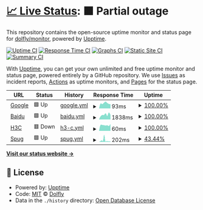 # [📈 Live Status](https://monitor.cofire.cn): <!--live status--> **🟧 Partial outage**

This repository contains the open-source uptime monitor and status page for [dolfly/monitor](https://mointor.diele.me), powered by [Upptime](https://github.com/upptime/upptime).

[![Uptime CI](https://github.com/dolfly/monitor/workflows/Uptime%20CI/badge.svg)](https://github.com/dolfly/monitor/actions?query=workflow%3A%22Uptime+CI%22)
[![Response Time CI](https://github.com/dolfly/monitor/workflows/Response%20Time%20CI/badge.svg)](https://github.com/dolfly/monitor/actions?query=workflow%3A%22Response+Time+CI%22)
[![Graphs CI](https://github.com/dolfly/monitor/workflows/Graphs%20CI/badge.svg)](https://github.com/dolfly/monitor/actions?query=workflow%3A%22Graphs+CI%22)
[![Static Site CI](https://github.com/dolfly/monitor/workflows/Static%20Site%20CI/badge.svg)](https://github.com/dolfly/monitor/actions?query=workflow%3A%22Static+Site+CI%22)
[![Summary CI](https://github.com/dolfly/monitor/workflows/Summary%20CI/badge.svg)](https://github.com/dolfly/monitor/actions?query=workflow%3A%22Summary+CI%22)

With [Upptime](https://upptime.js.org), you can get your own unlimited and free uptime monitor and status page, powered entirely by a GitHub repository. We use [Issues](https://github.com/dolfly/monitor/issues) as incident reports, [Actions](https://github.com/dolfly/monitor/actions) as uptime monitors, and [Pages](https://monitor.cofire.cn) for the status page.

<!--start: status pages-->
<!-- This summary is generated by Upptime (https://github.com/upptime/upptime) -->
<!-- Do not edit this manually, your changes will be overwritten -->
<!-- prettier-ignore -->
| URL | Status | History | Response Time | Uptime |
| --- | ------ | ------- | ------------- | ------ |
| <img alt="" src="https://icons.duckduckgo.com/ip3/www.google.com.ico" height="13"> [Google](https://www.google.com) | 🟩 Up | [google.yml](https://github.com/dolfly/monitor/commits/HEAD/history/google.yml) | <details><summary><img alt="Response time graph" src="./graphs/google/response-time-week.png" height="20"> 93ms</summary><br><a href="https://monitor.diele.me/history/google"><img alt="Response time 85" src="https://img.shields.io/endpoint?url=https%3A%2F%2Fraw.githubusercontent.com%2Fdolfly%2Fmonitor%2FHEAD%2Fapi%2Fgoogle%2Fresponse-time.json"></a><br><a href="https://monitor.diele.me/history/google"><img alt="24-hour response time 78" src="https://img.shields.io/endpoint?url=https%3A%2F%2Fraw.githubusercontent.com%2Fdolfly%2Fmonitor%2FHEAD%2Fapi%2Fgoogle%2Fresponse-time-day.json"></a><br><a href="https://monitor.diele.me/history/google"><img alt="7-day response time 93" src="https://img.shields.io/endpoint?url=https%3A%2F%2Fraw.githubusercontent.com%2Fdolfly%2Fmonitor%2FHEAD%2Fapi%2Fgoogle%2Fresponse-time-week.json"></a><br><a href="https://monitor.diele.me/history/google"><img alt="30-day response time 85" src="https://img.shields.io/endpoint?url=https%3A%2F%2Fraw.githubusercontent.com%2Fdolfly%2Fmonitor%2FHEAD%2Fapi%2Fgoogle%2Fresponse-time-month.json"></a><br><a href="https://monitor.diele.me/history/google"><img alt="1-year response time 85" src="https://img.shields.io/endpoint?url=https%3A%2F%2Fraw.githubusercontent.com%2Fdolfly%2Fmonitor%2FHEAD%2Fapi%2Fgoogle%2Fresponse-time-year.json"></a></details> | <details><summary><a href="https://monitor.diele.me/history/google">100.00%</a></summary><a href="https://monitor.diele.me/history/google"><img alt="All-time uptime 100.00%" src="https://img.shields.io/endpoint?url=https%3A%2F%2Fraw.githubusercontent.com%2Fdolfly%2Fmonitor%2FHEAD%2Fapi%2Fgoogle%2Fuptime.json"></a><br><a href="https://monitor.diele.me/history/google"><img alt="24-hour uptime 100.00%" src="https://img.shields.io/endpoint?url=https%3A%2F%2Fraw.githubusercontent.com%2Fdolfly%2Fmonitor%2FHEAD%2Fapi%2Fgoogle%2Fuptime-day.json"></a><br><a href="https://monitor.diele.me/history/google"><img alt="7-day uptime 100.00%" src="https://img.shields.io/endpoint?url=https%3A%2F%2Fraw.githubusercontent.com%2Fdolfly%2Fmonitor%2FHEAD%2Fapi%2Fgoogle%2Fuptime-week.json"></a><br><a href="https://monitor.diele.me/history/google"><img alt="30-day uptime 100.00%" src="https://img.shields.io/endpoint?url=https%3A%2F%2Fraw.githubusercontent.com%2Fdolfly%2Fmonitor%2FHEAD%2Fapi%2Fgoogle%2Fuptime-month.json"></a><br><a href="https://monitor.diele.me/history/google"><img alt="1-year uptime 100.00%" src="https://img.shields.io/endpoint?url=https%3A%2F%2Fraw.githubusercontent.com%2Fdolfly%2Fmonitor%2FHEAD%2Fapi%2Fgoogle%2Fuptime-year.json"></a></details>
| <img alt="" src="https://icons.duckduckgo.com/ip3/www.baidu.com.ico" height="13"> [Baidu](https://www.baidu.com) | 🟩 Up | [baidu.yml](https://github.com/dolfly/monitor/commits/HEAD/history/baidu.yml) | <details><summary><img alt="Response time graph" src="./graphs/baidu/response-time-week.png" height="20"> 1838ms</summary><br><a href="https://monitor.diele.me/history/baidu"><img alt="Response time 2048" src="https://img.shields.io/endpoint?url=https%3A%2F%2Fraw.githubusercontent.com%2Fdolfly%2Fmonitor%2FHEAD%2Fapi%2Fbaidu%2Fresponse-time.json"></a><br><a href="https://monitor.diele.me/history/baidu"><img alt="24-hour response time 1811" src="https://img.shields.io/endpoint?url=https%3A%2F%2Fraw.githubusercontent.com%2Fdolfly%2Fmonitor%2FHEAD%2Fapi%2Fbaidu%2Fresponse-time-day.json"></a><br><a href="https://monitor.diele.me/history/baidu"><img alt="7-day response time 1838" src="https://img.shields.io/endpoint?url=https%3A%2F%2Fraw.githubusercontent.com%2Fdolfly%2Fmonitor%2FHEAD%2Fapi%2Fbaidu%2Fresponse-time-week.json"></a><br><a href="https://monitor.diele.me/history/baidu"><img alt="30-day response time 2048" src="https://img.shields.io/endpoint?url=https%3A%2F%2Fraw.githubusercontent.com%2Fdolfly%2Fmonitor%2FHEAD%2Fapi%2Fbaidu%2Fresponse-time-month.json"></a><br><a href="https://monitor.diele.me/history/baidu"><img alt="1-year response time 2048" src="https://img.shields.io/endpoint?url=https%3A%2F%2Fraw.githubusercontent.com%2Fdolfly%2Fmonitor%2FHEAD%2Fapi%2Fbaidu%2Fresponse-time-year.json"></a></details> | <details><summary><a href="https://monitor.diele.me/history/baidu">100.00%</a></summary><a href="https://monitor.diele.me/history/baidu"><img alt="All-time uptime 99.87%" src="https://img.shields.io/endpoint?url=https%3A%2F%2Fraw.githubusercontent.com%2Fdolfly%2Fmonitor%2FHEAD%2Fapi%2Fbaidu%2Fuptime.json"></a><br><a href="https://monitor.diele.me/history/baidu"><img alt="24-hour uptime 100.00%" src="https://img.shields.io/endpoint?url=https%3A%2F%2Fraw.githubusercontent.com%2Fdolfly%2Fmonitor%2FHEAD%2Fapi%2Fbaidu%2Fuptime-day.json"></a><br><a href="https://monitor.diele.me/history/baidu"><img alt="7-day uptime 100.00%" src="https://img.shields.io/endpoint?url=https%3A%2F%2Fraw.githubusercontent.com%2Fdolfly%2Fmonitor%2FHEAD%2Fapi%2Fbaidu%2Fuptime-week.json"></a><br><a href="https://monitor.diele.me/history/baidu"><img alt="30-day uptime 99.87%" src="https://img.shields.io/endpoint?url=https%3A%2F%2Fraw.githubusercontent.com%2Fdolfly%2Fmonitor%2FHEAD%2Fapi%2Fbaidu%2Fuptime-month.json"></a><br><a href="https://monitor.diele.me/history/baidu"><img alt="1-year uptime 99.87%" src="https://img.shields.io/endpoint?url=https%3A%2F%2Fraw.githubusercontent.com%2Fdolfly%2Fmonitor%2FHEAD%2Fapi%2Fbaidu%2Fuptime-year.json"></a></details>
| <img alt="" src="https://icons.duckduckgo.com/ip3/h3c.diele.me.ico" height="13"> [H3C](https://h3c.diele.me) | 🟥 Down | [h3-c.yml](https://github.com/dolfly/monitor/commits/HEAD/history/h3-c.yml) | <details><summary><img alt="Response time graph" src="./graphs/h3-c/response-time-week.png" height="20"> 60ms</summary><br><a href="https://monitor.diele.me/history/h3-c"><img alt="Response time 233" src="https://img.shields.io/endpoint?url=https%3A%2F%2Fraw.githubusercontent.com%2Fdolfly%2Fmonitor%2FHEAD%2Fapi%2Fh3-c%2Fresponse-time.json"></a><br><a href="https://monitor.diele.me/history/h3-c"><img alt="24-hour response time 71" src="https://img.shields.io/endpoint?url=https%3A%2F%2Fraw.githubusercontent.com%2Fdolfly%2Fmonitor%2FHEAD%2Fapi%2Fh3-c%2Fresponse-time-day.json"></a><br><a href="https://monitor.diele.me/history/h3-c"><img alt="7-day response time 60" src="https://img.shields.io/endpoint?url=https%3A%2F%2Fraw.githubusercontent.com%2Fdolfly%2Fmonitor%2FHEAD%2Fapi%2Fh3-c%2Fresponse-time-week.json"></a><br><a href="https://monitor.diele.me/history/h3-c"><img alt="30-day response time 233" src="https://img.shields.io/endpoint?url=https%3A%2F%2Fraw.githubusercontent.com%2Fdolfly%2Fmonitor%2FHEAD%2Fapi%2Fh3-c%2Fresponse-time-month.json"></a><br><a href="https://monitor.diele.me/history/h3-c"><img alt="1-year response time 233" src="https://img.shields.io/endpoint?url=https%3A%2F%2Fraw.githubusercontent.com%2Fdolfly%2Fmonitor%2FHEAD%2Fapi%2Fh3-c%2Fresponse-time-year.json"></a></details> | <details><summary><a href="https://monitor.diele.me/history/h3-c">100.00%</a></summary><a href="https://monitor.diele.me/history/h3-c"><img alt="All-time uptime 100.00%" src="https://img.shields.io/endpoint?url=https%3A%2F%2Fraw.githubusercontent.com%2Fdolfly%2Fmonitor%2FHEAD%2Fapi%2Fh3-c%2Fuptime.json"></a><br><a href="https://monitor.diele.me/history/h3-c"><img alt="24-hour uptime 100.00%" src="https://img.shields.io/endpoint?url=https%3A%2F%2Fraw.githubusercontent.com%2Fdolfly%2Fmonitor%2FHEAD%2Fapi%2Fh3-c%2Fuptime-day.json"></a><br><a href="https://monitor.diele.me/history/h3-c"><img alt="7-day uptime 100.00%" src="https://img.shields.io/endpoint?url=https%3A%2F%2Fraw.githubusercontent.com%2Fdolfly%2Fmonitor%2FHEAD%2Fapi%2Fh3-c%2Fuptime-week.json"></a><br><a href="https://monitor.diele.me/history/h3-c"><img alt="30-day uptime 100.00%" src="https://img.shields.io/endpoint?url=https%3A%2F%2Fraw.githubusercontent.com%2Fdolfly%2Fmonitor%2FHEAD%2Fapi%2Fh3-c%2Fuptime-month.json"></a><br><a href="https://monitor.diele.me/history/h3-c"><img alt="1-year uptime 100.00%" src="https://img.shields.io/endpoint?url=https%3A%2F%2Fraw.githubusercontent.com%2Fdolfly%2Fmonitor%2FHEAD%2Fapi%2Fh3-c%2Fuptime-year.json"></a></details>
| <img alt="" src="https://icons.duckduckgo.com/ip3/spug.diele.me.ico" height="13"> [Spug](https://spug.diele.me) | 🟩 Up | [spug.yml](https://github.com/dolfly/monitor/commits/HEAD/history/spug.yml) | <details><summary><img alt="Response time graph" src="./graphs/spug/response-time-week.png" height="20"> 202ms</summary><br><a href="https://monitor.diele.me/history/spug"><img alt="Response time 140" src="https://img.shields.io/endpoint?url=https%3A%2F%2Fraw.githubusercontent.com%2Fdolfly%2Fmonitor%2FHEAD%2Fapi%2Fspug%2Fresponse-time.json"></a><br><a href="https://monitor.diele.me/history/spug"><img alt="24-hour response time 391" src="https://img.shields.io/endpoint?url=https%3A%2F%2Fraw.githubusercontent.com%2Fdolfly%2Fmonitor%2FHEAD%2Fapi%2Fspug%2Fresponse-time-day.json"></a><br><a href="https://monitor.diele.me/history/spug"><img alt="7-day response time 202" src="https://img.shields.io/endpoint?url=https%3A%2F%2Fraw.githubusercontent.com%2Fdolfly%2Fmonitor%2FHEAD%2Fapi%2Fspug%2Fresponse-time-week.json"></a><br><a href="https://monitor.diele.me/history/spug"><img alt="30-day response time 140" src="https://img.shields.io/endpoint?url=https%3A%2F%2Fraw.githubusercontent.com%2Fdolfly%2Fmonitor%2FHEAD%2Fapi%2Fspug%2Fresponse-time-month.json"></a><br><a href="https://monitor.diele.me/history/spug"><img alt="1-year response time 140" src="https://img.shields.io/endpoint?url=https%3A%2F%2Fraw.githubusercontent.com%2Fdolfly%2Fmonitor%2FHEAD%2Fapi%2Fspug%2Fresponse-time-year.json"></a></details> | <details><summary><a href="https://monitor.diele.me/history/spug">43.44%</a></summary><a href="https://monitor.diele.me/history/spug"><img alt="All-time uptime 85.45%" src="https://img.shields.io/endpoint?url=https%3A%2F%2Fraw.githubusercontent.com%2Fdolfly%2Fmonitor%2FHEAD%2Fapi%2Fspug%2Fuptime.json"></a><br><a href="https://monitor.diele.me/history/spug"><img alt="24-hour uptime 0.00%" src="https://img.shields.io/endpoint?url=https%3A%2F%2Fraw.githubusercontent.com%2Fdolfly%2Fmonitor%2FHEAD%2Fapi%2Fspug%2Fuptime-day.json"></a><br><a href="https://monitor.diele.me/history/spug"><img alt="7-day uptime 43.44%" src="https://img.shields.io/endpoint?url=https%3A%2F%2Fraw.githubusercontent.com%2Fdolfly%2Fmonitor%2FHEAD%2Fapi%2Fspug%2Fuptime-week.json"></a><br><a href="https://monitor.diele.me/history/spug"><img alt="30-day uptime 85.45%" src="https://img.shields.io/endpoint?url=https%3A%2F%2Fraw.githubusercontent.com%2Fdolfly%2Fmonitor%2FHEAD%2Fapi%2Fspug%2Fuptime-month.json"></a><br><a href="https://monitor.diele.me/history/spug"><img alt="1-year uptime 85.45%" src="https://img.shields.io/endpoint?url=https%3A%2F%2Fraw.githubusercontent.com%2Fdolfly%2Fmonitor%2FHEAD%2Fapi%2Fspug%2Fuptime-year.json"></a></details>

<!--end: status pages-->

[**Visit our status website →**](https://monitor.cofire.cn)

## 📄 License

- Powered by: [Upptime](https://github.com/upptime/upptime)
- Code: [MIT](./LICENSE) © [Dolfly](https://diele.me)
- Data in the `./history` directory: [Open Database License](https://opendatacommons.org/licenses/odbl/1-0/)
